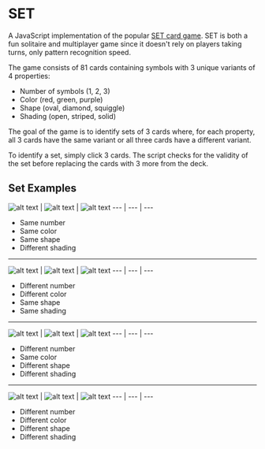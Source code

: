 # SET
A JavaScript implementation of the popular [SET card game](https://en.wikipedia.org/wiki/Set_(card_game)).  SET is both a fun solitaire and multiplayer game since it doesn't rely on players taking turns, only pattern recognition speed.

The game consists of 81 cards containing symbols with 3 unique variants of 4 properties: 
* Number of symbols (1, 2, 3)
* Color (red, green, purple)
* Shape (oval, diamond, squiggle)
* Shading (open, striped, solid)

The goal of the game is to identify sets of 3 cards where, for each property, all 3 cards have the same variant or all three cards have a different variant.

To identify a set, simply click 3 cards.  The script checks for the validity of the set before replacing the cards with 3 more from the deck.

## Set Examples 
![alt text](https://github.com/jpritcha3-14/set-card-game/blob/master/cards/4.png) | 
![alt text](https://github.com/jpritcha3-14/set-card-game/blob/master/cards/13.png) | 
![alt text](https://github.com/jpritcha3-14/set-card-game/blob/master/cards/22.png)
--- | --- | ---
* Same number
* Same color
* Same shape
* Different shading
***
![alt text](https://github.com/jpritcha3-14/set-card-game/blob/master/cards/24.png) | 
![alt text](https://github.com/jpritcha3-14/set-card-game/blob/master/cards/52.png) | 
![alt text](https://github.com/jpritcha3-14/set-card-game/blob/master/cards/80.png)
--- | --- | ---
* Different number
* Different color
* Same shape
* Same shading
***
![alt text](https://github.com/jpritcha3-14/set-card-game/blob/master/cards/77.png) | 
![alt text](https://github.com/jpritcha3-14/set-card-game/blob/master/cards/54.png) | 
![alt text](https://github.com/jpritcha3-14/set-card-game/blob/master/cards/70.png)
--- | --- | ---
* Different number
* Same color
* Different shape
* Different shading
***
![alt text](https://github.com/jpritcha3-14/set-card-game/blob/master/cards/16.png) | 
![alt text](https://github.com/jpritcha3-14/set-card-game/blob/master/cards/32.png) | 
![alt text](https://github.com/jpritcha3-14/set-card-game/blob/master/cards/72.png)
--- | --- | ---
* Different number
* Different color
* Different shape
* Different shading
